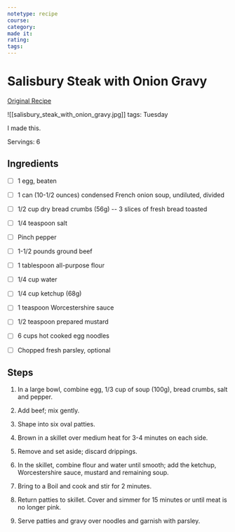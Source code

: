 ```yaml
---
notetype: recipe
course:
category:
made it:
rating:
tags:
---
```

# Salisbury Steak with Onion Gravy

[Original Recipe](https://www.tasteofhome.com/recipes/salisbury-steak-with-onion-gravy)

![[salisbury_steak_with_onion_gravy.jpg]]
tags: Tuesday

I made this.

Servings: 6

## Ingredients
- [ ] 1 egg, beaten- [ ] 1 can (10-1/2 ounces) condensed French onion soup, undiluted, divided- [ ] 1/2 cup dry bread crumbs (56g) -- 3 slices of fresh bread toasted- [ ] 1/4 teaspoon salt- [ ] Pinch pepper- [ ] 1-1/2 pounds ground beef- [ ] 1 tablespoon all-purpose flour- [ ] 1/4 cup water- [ ] 1/4 cup ketchup (68g)- [ ] 1 teaspoon Worcestershire sauce- [ ] 1/2 teaspoon prepared mustard- [ ] 6 cups hot cooked egg noodles- [ ] Chopped fresh parsley, optional

## Steps
1) In a large bowl, combine egg, 1/3 cup of soup (100g), bread crumbs, salt and pepper.

2) Add beef; mix gently.

3) Shape into six oval patties.

4) Brown in a skillet over medium heat for 3-4 minutes on each side.

5) Remove and set aside; discard drippings.

6) In the skillet, combine flour and water until smooth; add the ketchup, Worcestershire sauce, mustard and remaining soup.

7) Bring to a Boil and cook and stir for 2 minutes.

8) Return patties to skillet. Cover and simmer for 15 minutes or until meat is no longer pink.

9) Serve patties and gravy over noodles and garnish with parsley.

